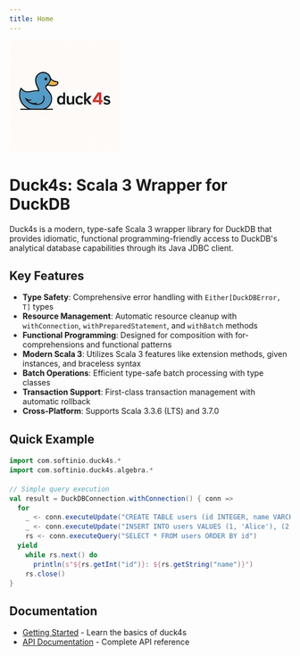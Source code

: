 ```yaml
---
title: Home
---
```


![](images/duck4s_logo.jpeg)

# Duck4s: Scala 3 Wrapper for DuckDB

Duck4s is a modern, type-safe Scala 3 wrapper library for DuckDB that provides idiomatic, functional programming-friendly access to DuckDB's analytical database capabilities through its Java JDBC client.

## Key Features

- **Type Safety**: Comprehensive error handling with `Either[DuckDBError, T]` types
- **Resource Management**: Automatic resource cleanup with `withConnection`, `withPreparedStatement`, and `withBatch` methods
- **Functional Programming**: Designed for composition with for-comprehensions and functional patterns
- **Modern Scala 3**: Utilizes Scala 3 features like extension methods, given instances, and braceless syntax
- **Batch Operations**: Efficient type-safe batch processing with type classes
- **Transaction Support**: First-class transaction management with automatic rollback
- **Cross-Platform**: Supports Scala 3.3.6 (LTS) and 3.7.0

## Quick Example

```scala
import com.softinio.duck4s.*
import com.softinio.duck4s.algebra.*

// Simple query execution
val result = DuckDBConnection.withConnection() { conn =>
  for
    _ <- conn.executeUpdate("CREATE TABLE users (id INTEGER, name VARCHAR)")
    _ <- conn.executeUpdate("INSERT INTO users VALUES (1, 'Alice'), (2, 'Bob')")
    rs <- conn.executeQuery("SELECT * FROM users ORDER BY id")
  yield
    while rs.next() do
      println(s"${rs.getInt("id")}: ${rs.getString("name")}")
    rs.close()
}
```

## Documentation

- [Getting Started](getting-started.html) - Learn the basics of duck4s
- [API Documentation](../index.html) - Complete API reference
